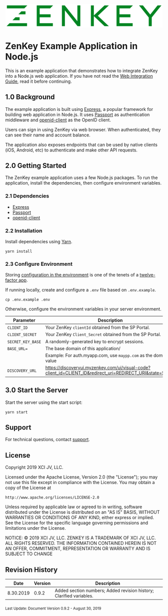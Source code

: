 ![Logo](../../image/ZenKey_rgb.png)

# ZenKey Example Application in Node.js

This is an example application that demonstrates how to integrate ZenKey into a Node.js web application. If you have not read the [Web Integration Guide](https://git.xcijv.net/mobiledevelopment/providerintegration-web/blob/master/README.md), read it before continuing.

## 1.0 Background

The example application is built using [Express](https://github.com/expressjs/express), a popular framework for building web application in Node.js. It uses [Passport](https://github.com/jaredhanson/passport) as authentication middleware and [openid-client](https://github.com/panva/node-openid-client) as the OpenID client.

Users can sign in using ZenKey via web browser. When authenticated, they can see their name and account balance.

The application also exposes endpoints that can be used by native clients (iOS, Android, etc) to authenticate and make other API requests.

## 2.0 Getting Started

The ZenKey example application uses a few Node.js packages. To run the application, install the dependencies, then configure environment variables.

### 2.1 Dependencies
- [Express](https://github.com/expressjs/express)
- [Passport](https://github.com/jaredhanson/passport)
- [openid-client](https://github.com/panva/node-openid-client)

### 2.2 Installation

Install dependencies using [Yarn](https://yarnpkg.com/).

```
yarn install
```

### 2.3 Configure Environment

Storing [configuration in the environment](http://12factor.net/config) is one of the tenets of a [twelve-factor app](http://12factor.net).

If running locally, create and configure a `.env` file based on `.env.example`.

```
cp .env.example .env
```

Otherwise, configure the environment variables in your server environment.

| Parameter        | Description  |
| ------------- | ------------- |  
|`CLIENT_ID` | Your ZenKey `clientId` obtained from the SP Portal. |  
|`CLIENT_SECRET` | Your ZenKey `Client_Secret` obtained from the SP Portal.|
|`SECRET_KEY_BASE` | A randomly-generated key to encrypt sessions. |  
|`BASE_URL=`   |  The base domain of this application/ |
|  |  Example: For auth.myapp.com, use `maypp.com` as the domain value |  
|`DISCOVERY_URL` | https://discoveryui.myzenkey.com/ui/visual-code?client_id=CLIENT_ID&redirect_uri=REDIRECT_URI&state=STATE |  

## 3.0 Start the Server

Start the server using the start script:

```
yarn start
```

## Support

For technical questions, contact [support](mailto:techsupport@mobileauthtaskforce.com).

## License

Copyright 2019 XCI JV, LLC.

Licensed under the Apache License, Version 2.0 (the "License");
you may not use this file except in compliance with the License.
You may obtain a copy of the License at

    http://www.apache.org/licenses/LICENSE-2.0

Unless required by applicable law or agreed to in writing, software
distributed under the License is distributed on an "AS IS" BASIS,
WITHOUT WARRANTIES OR CONDITIONS OF ANY KIND, either express or implied.
See the License for the specific language governing permissions and
limitations under the License.

NOTICE: © 2019 XCI JV, LLC. ZENKEY IS A TRADEMARK OF XCI JV, LLC. ALL RIGHTS RESERVED. THE INFORMATION CONTAINED HEREIN IS NOT AN OFFER, COMMITMENT, REPRESENTATION OR WARRANTY AND IS SUBJECT TO CHANGE

## Revision History

| Date      | Version | Description                                   |
| --------- | ------- | --------------------------------------------- |
| 8.30.2019 | 0.9.2  |  Added section numbers; Added revision history; Clarified variables. |

<sub> Last Update:
Document Version 0.9.2 - August 30, 2019</sub>
